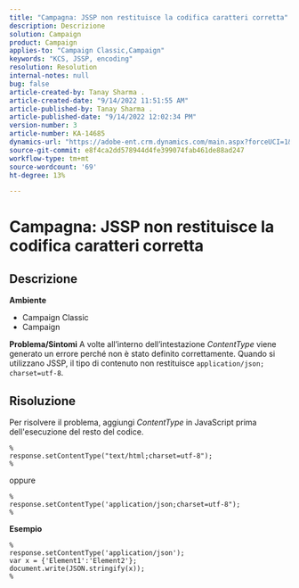```yaml
---
title: "Campagna: JSSP non restituisce la codifica caratteri corretta"
description: Descrizione
solution: Campaign
product: Campaign
applies-to: "Campaign Classic,Campaign"
keywords: "KCS, JSSP, encoding"
resolution: Resolution
internal-notes: null
bug: false
article-created-by: Tanay Sharma .
article-created-date: "9/14/2022 11:51:55 AM"
article-published-by: Tanay Sharma .
article-published-date: "9/14/2022 12:02:34 PM"
version-number: 3
article-number: KA-14685
dynamics-url: "https://adobe-ent.crm.dynamics.com/main.aspx?forceUCI=1&pagetype=entityrecord&etn=knowledgearticle&id=42acc49e-2334-ed11-9db1-002248086735"
source-git-commit: e8f4ca2dd578944d4fe399074fab461de88ad247
workflow-type: tm+mt
source-wordcount: '69'
ht-degree: 13%

---
```


# Campagna: JSSP non restituisce la codifica caratteri corretta

## Descrizione

<b>Ambiente</b>
- Campaign Classic
- Campaign



<b>Problema/Sintomi</b>
A volte all’interno dell’intestazione *ContentType* viene generato un errore perché non è stato definito correttamente. Quando si utilizzano JSSP, il tipo di contenuto non restituisce `application/json; charset=utf-8`.


## Risoluzione


Per risolvere il problema, aggiungi *ContentType* in JavaScript prima dell&#39;esecuzione del resto del codice.




```
%
response.setContentType("text/html;charset=utf-8");
%
```




oppure




```
%
response.setContentType('application/json;charset=utf-8");
%
```


<b>Esempio</b>




```
%
response.setContentType('application/json');
var x = {'Element1':'Element2'};
document.write(JSON.stringify(x));
%
```

